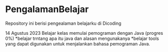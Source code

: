 # PengalamanBelajar
Repository ini berisi pengealaman belajarku di Dicoding

14 Agustus 2023
Belajar kelas memulai pemograman dengan Java (progres 0%)
  *belajar trntang apa itu java dan alasan mengunakanya
  *belajar tools yang dapat digunakan untuk menjalankan bahasa pemograman Java.
